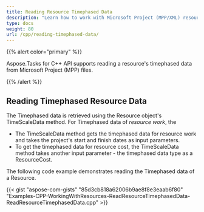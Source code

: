```yaml
---
title: Reading Resource Timephased Data
description: "Learn how to work with Microsoft Project (MPP/XML) resource timephased data using Aspose.Tasks for C++."
type: docs
weight: 80
url: /cpp/reading-timephased-data/
---
```


{{% alert color="primary" %}}

Aspose.Tasks for C++ API supports reading a resource's timephased data from Microsoft Project (MPP) files.

{{% /alert %}}

## **Reading Timephased Resource Data**
The Timephased data is retrieved using the Resource object's TimeScaleData method. For Timephased data of *resource work*, the

- The TimeScaleData method gets the timephased data for resource work and takes the project's start and finish dates as input parameters.
- To get the timephased data for resource cost, the TimeScaleData method takes another input parameter - the timephased data type as a ResourceCost.

The following code example demonstrates reading the Timephased data of a Resource.

{{< gist "aspose-com-gists" "85d3cb818a62006b9ae8f8e3eaab6f80" "Examples-CPP-WorkingWithResources-ReadResourceTimephasedData-ReadResourceTimephasedData.cpp" >}}
